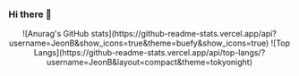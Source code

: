 ### Hi there 👋

<!--
**JeonB/JeonB** is a ✨ _special_ ✨ repository because its `README.md` (this file) appears on your GitHub profile.


- 🔭 I’m currently working on ...
- 🌱 I’m currently learning ...
- 👯 I’m looking to collaborate on ...
- 🤔 I’m looking for help with ...
- 💬 Ask me about ...
- 📫 How to reach me: ...
- 😄 Pronouns: ...
- ⚡ Fun fact: ...
-->

<div align="center">
  ![Anurag's GitHub stats](https://github-readme-stats.vercel.app/api?username=JeonB&show_icons=true&theme=buefy&show_icons=true)
  ![Top Langs](https://github-readme-stats.vercel.app/api/top-langs/?username=JeonB&layout=compact&theme=tokyonight)
</div>

